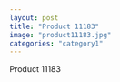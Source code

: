 ```yaml
---
layout: post
title: "Product 11183"
image: "product11183.jpg"
categories: "category1"
---
```

Product 11183
